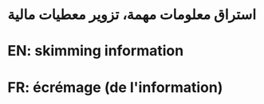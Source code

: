 # استراق معلومات مهمة، تزوير معطيات مالية

# EN: skimming information

# FR: écrémage (de l'information)
